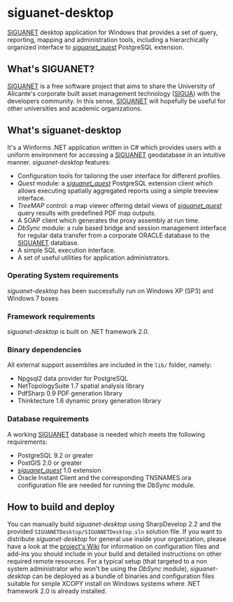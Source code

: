 siguanet-desktop
================

[SIGUANET](https://github.com/labgeo/siguanet-dbsetup) desktop application for Windows that provides a set of query, reporting, mapping and administration tools, including a hierarchically organized interface to [*siguanet_quest*](https://github.com/labgeo/siguanet_quest) PostgreSQL extension.

## What's SIGUANET?
[SIGUANET](https://github.com/labgeo/siguanet-dbsetup) is a free software project that aims to share the University of Alicante's corporate built asset management technology ([SIGUA](http://www.sigua.ua.es)) with the developers community.
In this sense, [SIGUANET](https://github.com/labgeo/siguanet-dbsetup) will hopefully be useful for other universities and academic organizations.

## What's siguanet-desktop
It's a Winforms .NET application written in C# which provides users with a uniform environment for accessing a [SIGUANET](https://github.com/labgeo/siguanet-dbsetup) geodatabase in an intuitive manner.
*siguanet-desktop* features:
* Configuration tools for tailoring the user interface for different profiles.
* *Quest* module: a [*siguanet_quest*](https://github.com/labgeo/siguanet_quest) PostgreSQL extension client which allows executing spatially aggregated reports using a simple treeview interface.
* *TreeMAP* control: a map viewer offering detail views of [*siguanet_quest*](https://github.com/labgeo/siguanet_quest) query results with predefined PDF map outputs.
* A SOAP client which generates the proxy assembly at run time.
* *DbSync* module: a rule based bridge and session management interface for regular data transfer from a corporate ORACLE database to the [SIGUANET](https://github.com/labgeo/siguanet-dbsetup) database.
* A simple SQL execution interface.
* A set of useful utilities for application administrators.

### Operating System requirements
*siguanet-desktop* has been successfully run on Windows XP (SP3) and Windows 7 boxes

### Framework requirements
*siguanet-desktop* is built on .NET framework 2.0.

### Binary dependencies
All external support assemblies are included in the `lib/` folder, namely:
* Npgsql2 data provider for PostgreSQL
* NetTopologySuite 1.7 spatial analysis library
* PdfSharp 0.9 PDF generation library
* Thinktecture 1.6 dynamic proxy generation library

### Database requirements
A working [SIGUANET](https://github.com/labgeo/siguanet-dbsetup) database is needed which meets the following requirements:
* PostgreSQL 9.2 or greater
* PostGIS 2.0 or greater
* [*siguanet_quest*](https://github.com/labgeo/siguanet_quest) 1.0 extension
* Oracle Instant Client and the corresponding TNSNAMES.ora configuration file are needed for running the *DbSync* module.

## How to build and deploy
You can manually build  *siguanet-desktop* using SharpDevelop 2.2 and the provided `SIGUANETDesktop/SIGUANETDesktop.sln` solution file. If you want to distribute *siguanet-desktop* for general use inside your organization, please have a look at the [project's Wiki](https://github.com/labgeo/siguanet-desktop/wiki) for information on configuration files and add-ins you should include in your build and detailed instructions on other required remote resources. For a typical setup (that targeted to a non system administrator who won't be using the *DbSync* module), *siguanet-desktop* can be deployed as a bundle of binaries and configuration files suitable for simple XCOPY install on Windows systems where .NET framework 2.0 is already installed.
